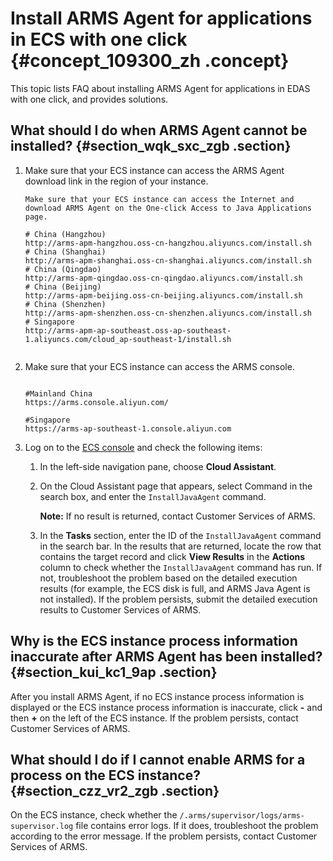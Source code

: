 # Install ARMS Agent for applications in ECS with one click {#concept_109300_zh .concept}

This topic lists FAQ about installing ARMS Agent for applications in EDAS with one click, and provides solutions.

## What should I do when ARMS Agent cannot be installed? {#section_wqk_sxc_zgb .section}

1.  Make sure that your ECS instance can access the ARMS Agent download link in the region of your instance.

    ``` {#codeblock_g31_s2g_qas}
    Make sure that your ECS instance can access the Internet and download ARMS Agent on the One-click Access to Java Applications page.
    
    # China (Hangzhou)
    http://arms-apm-hangzhou.oss-cn-hangzhou.aliyuncs.com/install.sh
    # China (Shanghai)
    http://arms-apm-shanghai.oss-cn-shanghai.aliyuncs.com/install.sh
    # China (Qingdao)
    http://arms-apm-qingdao.oss-cn-qingdao.aliyuncs.com/install.sh
    # China (Beijing)
    http://arms-apm-beijing.oss-cn-beijing.aliyuncs.com/install.sh
    # China (Shenzhen)
    http://arms-apm-shenzhen.oss-cn-shenzhen.aliyuncs.com/install.sh
    # Singapore
    http://arms-apm-ap-southeast.oss-ap-southeast-1.aliyuncs.com/cloud_ap-southeast-1/install.sh
    					
    ```

2.  Make sure that your ECS instance can access the ARMS console.

    ``` {#codeblock_wdg_na7_syu}
    
    #Mainland China
    https://arms.console.aliyun.com/
    
    #Singapore
    https://arms-ap-southeast-1.console.aliyun.com
    ```

3.  Log on to the [ECS console](https://ecs.console.aliyun.com/#/home) and check the following items:
    1.  In the left-side navigation pane, choose **Cloud Assistant**.
    2.  On the Cloud Assistant page that appears, select Command in the search box, and enter the `InstallJavaAgent` command.

        **Note:** If no result is returned, contact Customer Services of ARMS.

    3.  In the **Tasks** section, enter the ID of the `InstallJavaAgent` command in the search bar. In the results that are returned, locate the row that contains the target record and click **View Results** in the **Actions** column to check whether the `InstallJavaAgent` command has run. If not, troubleshoot the problem based on the detailed execution results \(for example, the ECS disk is full, and ARMS Java Agent is not installed\). If the problem persists, submit the detailed execution results to Customer Services of ARMS.

## Why is the ECS instance process information inaccurate after ARMS Agent has been installed? {#section_kui_kc1_9ap .section}

After you install ARMS Agent, if no ECS instance process information is displayed or the ECS instance process information is inaccurate, click **-** and then **+** on the left of the ECS instance. If the problem persists, contact Customer Services of ARMS.

## What should I do if I cannot enable ARMS for a process on the ECS instance? {#section_czz_vr2_zgb .section}

On the ECS instance, check whether the `/.arms/supervisor/logs/arms-supervisor.log` file contains error logs. If it does, troubleshoot the problem according to the error message. If the problem persists, contact Customer Services of ARMS.


